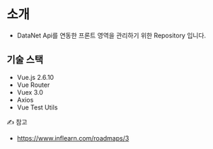 # 소개
 - DataNet Api를 연동한 프론트 영역을 관리하기 위한 Repository 입니다.


## 기술 스택

- Vue.js 2.6.10
- Vue Router
- Vuex 3.0
- Axios
- Vue Test Utils

✍️ 참고
- https://www.inflearn.com/roadmaps/3

